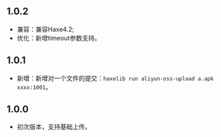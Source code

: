 ## 1.0.2
- 兼容：兼容Haxe4.2;
- 优化：新增timeout参数支持。

## 1.0.1
- 新增：新增对一个文件的提交：`haxelib run aliyun-oss-upload a.apk xxxx:1001`。

## 1.0.0
- 初次版本，支持基础上传。